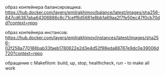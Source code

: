 образ контейнера балансировщика:
https://hub.docker.com/layers/emilrakhimov/balance/latest/images/sha256-847cd6387aba64306886c8c71ceff6d5681e8bb1a69aa2f7fe50ec47f0cb70dd?context=repo

образ контейнера инстансов:
https://hub.docker.com/layers/emilrakhimov/instances/latest/images/sha256-02f258a770186bab33faeb1780622e2d3e4d52f98eda88787e9dc0e39006d720?context=repo

обращение с Makefilom:
  build, up, stop, healthcheck, run - to make all work
